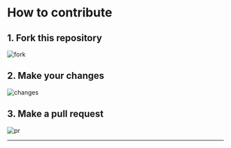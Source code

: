 # How to contribute

## 1. Fork this repository

![fork](../public/images/contribution/fork.png)

## 2. Make your changes

![changes](../public/images/contribution/changes.png)

## 3. Make a pull request

![pr](../public/images/contribution/pr.png)

***